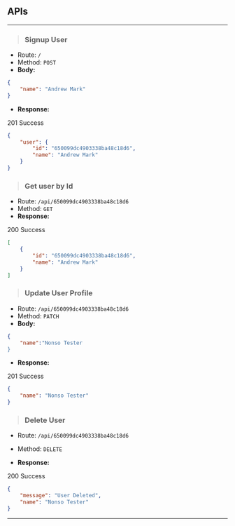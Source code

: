 ## APIs

---

> ### Signup User

- Route: `/`
- Method: `POST`
- **Body:**

```json
{
	"name": "Andrew Mark"
}
```

- **Response:**

201 Success

```json
{
	"user": {
		"id": "650099dc4903338ba48c18d6",
		"name": "Andrew Mark"
	}
}
```

> ### Get user by Id

- Route: `/api/650099dc4903338ba48c18d6`
- Method: `GET`
- **Response:**

200 Success

```json
[
	{
		"id": "650099dc4903338ba48c18d6",
		"name": "Andrew Mark"
	}
]
```

> ### Update User Profile

- Route: `/api/650099dc4903338ba48c18d6`
- Method: `PATCH`
- **Body:**

```json
{
	"name":"Nonso Tester
}
```

- **Response:**

201 Success

```json
{
	"name": "Nonso Tester"
}
```

> ### Delete User

- Route: `/api/650099dc4903338ba48c18d6`
- Method: `DELETE`

- **Response:**

200 Success

```json
{
	"message": "User Deleted",
	"name": "Nonso Tester"
}
```

---
